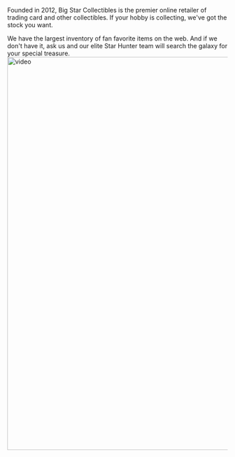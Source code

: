 Founded in 2012, Big Star Collectibles is the premier online retailer of trading card and other collectibles. If your hobby is collecting, we've got the stock you want.

We have the largest inventory of fan favorite items on the web. And if we don't have it, ask us and our elite Star Hunter team will search the galaxy for your special treasure.
<img width="900" alt="video" src="https://github.com/user-attachments/assets/8f0184c9-7e24-49dd-b9d9-806282c0b673">
